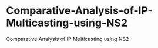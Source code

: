 # Comparative-Analysis-of-IP-Multicasting-using-NS2
Comparative Analysis of IP Multicasting using NS2
